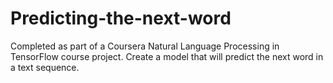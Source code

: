 # Predicting-the-next-word
Completed as part of a Coursera Natural Language Processing in TensorFlow course project. Create a model that will predict the next word in a text sequence.
